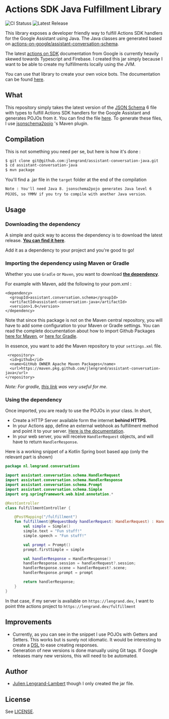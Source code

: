 # Actions SDK Java Fulfillment Library

![CI Statuss](https://github.com/jlengrand/assistant-conversation-java/workflows/Java%20CI%20with%20Maven/badge.svg)
![Latest Release](https://img.shields.io/github/v/release/jlengrand/assistant-conversation-java)

This library exposes a developer friendly way to fulfill Actions SDK handlers for the Google Assistant using Java. The Java classes are generated based on [actions-on-google/assistant-conversation-schema](https://raw.githubusercontent.com/actions-on-google/assistant-conversation-schema).

The latest [actions on SDK](https://developers.google.com/assistant/conversational/webhooks#external_https_endpoint) documentation from Google is currently heavily skewed towards Typescript and Firebase. I created this jar simply because I want to be able to create my fulfillments locally using the JVM.

You can use that library to create your own voice bots. The documentation can be found [here](https://developers.google.com/assistant).

## What

This repository simply takes the latest version of the [JSON Schema](http://json-schema.org/) 6 file with types to fulfill Actions SDK handlers for the Google Assistant and generates POJOs from it. You can find the file [here](https://github.com/actions-on-google/assistant-conversation-schema/blob/master/conversation.json).
To generate these files, I use [jsonschema2pojo](https://github.com/joelittlejohn/jsonschema2pojo) 's Maven plugin.


## Compilation

This is not something you need per se, but here is how it's done : 

```bash
$ git clone git@github.com:jlengrand/assistant-conversation-java.git
$ cd assistant-conversation-java
$ mvn package
```

You'll find a .jar file in the `target` folder at the end of the compilation

`Note : You'll need Java 8. jsonschema2pojo generates Java level 6 POJOS, so YMMV if you try to compile with another Java version`.

## Usage

### Downloading the dependency

A simple and quick way to access the dependency is to download the latest release. **[You can find it here](https://github.com/jlengrand/assistant-conversation-java/releases)**.

Add it as a dependency to your project and you're good to go!

### Importing the dependency using Maven or Gradle

Whether you use `Gradle` or `Maven`, you want to download **[the dependency](https://github.com/jlengrand/assistant-conversation-java/packages/344243)**.

For example with Maven, add the following to your pom.xml :

```
<dependency>
  <groupId>assistant.conversation.schema</groupId>
  <artifactId>assistant-conversation-java</artifactId>
  <version>1.0</version>
</dependency>
```

Note that since this package is not on the Maven central repository, you will have to add some configuration to your Maven or Gradle settings. 
You can read the complete documentation about how to import Github Packages [here for Maven](https://docs.github.com/en/packages/using-github-packages-with-your-projects-ecosystem/configuring-apache-maven-for-use-with-github-packages), or [here for Gradle](https://docs.github.com/en/packages/using-github-packages-with-your-projects-ecosystem/configuring-gradle-for-use-with-github-packages).

In essence, you want to add the Maven repository to your `settings.xml` file.

```
 <repository>
  <id>github</id>
  <name>GitHub OWNER Apache Maven Packages</name>
  <url>https://maven.pkg.github.com/jlengrand/assistant-conversation-java</url>
</repository>
```

_Note: For gradle, [this link](https://docs.gradle.org/current/userguide/declaring_repositories.html) was very useful for me._

### Using the dependency

Once imported, you are ready to use the POJOs in your class. In short, 

* Create a HTTP Server available form the internet **behind HTTPS**.
* In your Actions app, define an external webhook as fulfillment method and point it to your server. [Here is the documentation](https://developers.google.com/assistant/conversational/webhooks#external_https_endpoint). 
* In your web server, you will receive `HandlerRequest` objects, and will have to return `HandlerResponse`.

Here is a working snippet of a Kotlin Spring boot based app (only the relevant part is shown)

```kotlin
package nl.lengrand.conversations

import assistant.conversation.schema.HandlerRequest
import assistant.conversation.schema.HandlerResponse
import assistant.conversation.schema.Prompt
import assistant.conversation.schema.Simple
import org.springframework.web.bind.annotation.*

@RestController
class FulfillmentController {

    @PostMapping("/fulfillment")
    fun fulfillment(@RequestBody handlerRequest: HandlerRequest) : HandlerResponse {
        val simple = Simple()
        simple.text = "Fun stuff!"
        simple.speech = "Fun stuff!"

        val prompt = Prompt()
        prompt.firstSimple = simple

        val handlerResponse = HandlerResponse()
        handlerResponse.session = handlerRequest?.session;
        handlerResponse.scene = handlerRequest?.scene;
        handlerResponse.prompt = prompt

        return handlerResponse;
    }
}
```

In that case, if my server is available on `https://lengrand.dev`, I want to point thte actions project to `https://lengrand.dev/fulfillment`

## Improvements

* Currently, as you can see in the snippet I use POJOs with Getters and Setters. This works but is surely not idiomatic. It would be interesting to create a [DSL](https://en.wikipedia.org/wiki/Domain-specific_language) to ease creating responses.
* Generation of new versions is done manually using Git tags. If Google releases many new versions, this will need to be automated. 

## Author

* [Julien Lengrand-Lambert](https://github.com/jlengrand) though I only created the jar file.

## License
See [LICENSE](LICENSE).

